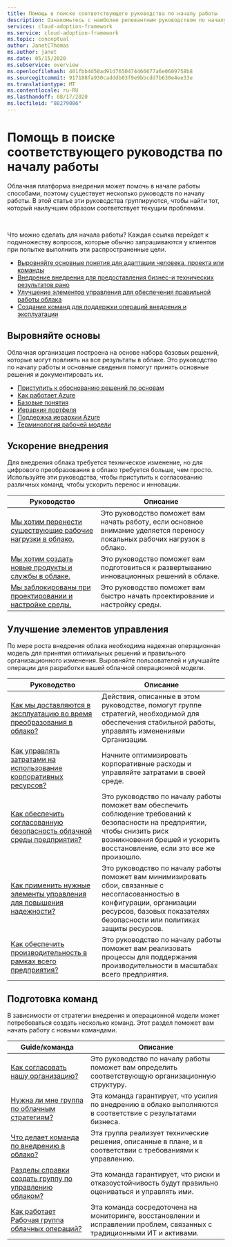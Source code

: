 ```yaml
---
title: Помощь в поиске соответствующего руководства по началу работы
description: Ознакомьтесь с наиболее релевантным руководством по началу работы для ваших потребностей
services: cloud-adoption-framework
ms.service: cloud-adoption-framework
ms.topic: conceptual
author: JanetCThomas
ms.author: janet
ms.date: 05/15/2020
ms.subservice: overview
ms.openlocfilehash: 401fbb4d50ad91d7650474466677a6e0609758b8
ms.sourcegitcommit: 917188fa930cadddb03f9e9bbcdd7b630e4ee33e
ms.translationtype: MT
ms.contentlocale: ru-RU
ms.lasthandoff: 08/17/2020
ms.locfileid: "88279086"
---
```

# <a name="help-finding-the-appropriate-getting-started-guide"></a>Помощь в поиске соответствующего руководства по началу работы

Облачная платформа внедрения может помочь в начале работы способами, поэтому существует несколько руководств по началу работы. В этой статье эти руководства группируются, чтобы найти тот, который наилучшим образом соответствует текущим проблемам.

<!-- markdownlint-disable MD033 -->
<br>

Что можно сделать для начала работы?
Каждая ссылка перейдет к подмножеству вопросов, которые обычно запрашиваются у клиентов при попытке выполнить эти распространенные цели.

- [Выровняйте основные понятия для адаптации человека, проекта или команды](#align-foundation)
- [Внедрение внедрения для предоставления бизнес-и технических результатов рано](#accelerate-adoption)
- [Улучшение элементов управления для обеспечения правильной работы облака](#improve-controls)
- [Создание команд для поддержки операций внедрения и эксплуатации](#establish-teams)

## <a name="align-foundation"></a>Выровняйте основы

Облачная организация построена на основе набора базовых решений, которые могут повлиять на все результаты в облаке. Это руководство по началу работы и основные сведения помогут принять основные решения и документировать их.

- [Приступить к обоснованию решений по основам](./cloud-concepts.md)
- [Как работает Azure](./what-is-azure.md)
- [Базовые понятия](../ready/considerations/fundamental-concepts.md)
- [Иерархия портфеля](../reference/fundamental-concepts/hosting-hierarchy.md)
- [Поддержка иерархии Azure](../reference/fundamental-concepts/hierarchy-azure-tools.md)
- [Терминология рабочей модели](../operating-model/terms.md)

## <a name="accelerate-adoption"></a>Ускорение внедрения

Для внедрения облака требуется техническое изменение, но для цифрового преобразования в облако требуется больше, чем просто. Используйте эти руководства, чтобы приступить к согласованию различных команд, чтобы ускорить перенос и инновации.

| Руководство | Описание |
|-------|-------------|
| [Мы хотим перенести существующие рабочие нагрузки в облако.](./migrate.md)                   | Это руководство поможет вам начать работу, если основное внимание уделяется переносу локальных рабочих нагрузок в облако. |
| [Мы хотим создать новые продукты и службы в облаке.](./innovate.md)             | Это руководство поможет вам подготовиться к развертыванию инновационных решений в облаке.                                       |
| [Мы заблокированы при проектировании и настройке среды.](./design-and-configuration.md) | Это руководство поможет вам быстро начать проектирование и настройку среды.                                           |

## <a name="improve-controls"></a>Улучшение элементов управления

По мере роста внедрения облака необходима надежная операционная модель для принятия оптимальных решений и правильного организационного изменения. Выровняйте пользователей и улучшайте операции для разработки вашей облачной операционной модели.

| Руководство | Описание |
|-------|-------------|
| [Как мы доставляются в эксплуатацию во время преобразования в облако?](./operational-excellence.md)                   | Действия, описанные в этом руководстве, помогут группе стратегий, необходимой для обеспечения стабильной работы, управлять изменениями Организации. |
| [Как управлять затратами на использование корпоративных ресурсов?](./manage-costs.md)                                          | Начните оптимизировать корпоративные расходы и управляйте затратами в своей среде.                                                                           |
| [Как обеспечить согласованную безопасность облачной среды предприятия?](./security.md)             | Это руководство по началу работы поможет вам обеспечить соблюдение требований к безопасности на предприятии, чтобы снизить риск возникновения брешей и ускорить восстановление, если это все же произошло.                                       |
| [Как применить нужные элементы управления для повышения надежности?](./reliability.md)                   | Это руководство по началу работы поможет вам минимизировать сбои, связанные с несогласованностью в конфигурации, организации ресурсов, базовых показателях безопасности или политиках защиты ресурсов. |
| [Как обеспечить производительность в рамках всего предприятия?](./performance.md)                               | Это руководство по началу работы поможет вам реализовать процессы для поддержания производительности в масштабах всего предприятия.                               |

## <a name="establish-teams"></a>Подготовка команд

В зависимости от стратегии внедрения и операционной модели может потребоваться создать несколько команд. Этот раздел поможет вам начать работу с новыми командами.

| Guide/команда | Описание |
|------------|-------------|
| [Как согласовать нашу организацию?](./org-alignment.md)                               | Это руководство по началу работы поможет вам определить соответствующую организационную структуру.                               |
| [Нужна ли мне группа по облачным стратегиям?](./team/cloud-strategy.md)     | Эта команда гарантирует, что усилия по внедрению в облако выполняются в соответствие с результатами бизнеса.                                |
| [Что делает команда по внедрению в облако?](./team/cloud-adoption.md)     | Эта группа реализует технические решения, описанные в плане, и в соответствии с требованиями к управлению.             |
| [Разделы справки создать группу по управлению облаком?](./team/cloud-governance.md) | Эта команда гарантирует, что риски и отказоустойчивость будут правильно оцениваться и управлять ими.                                         |
| [Как работает Рабочая группа облачных операций?](./team/cloud-operations.md) | Эта команда сосредоточена на мониторинге, восстановлении и исправлении проблем, связанных с традиционными ИТ и активами. |
